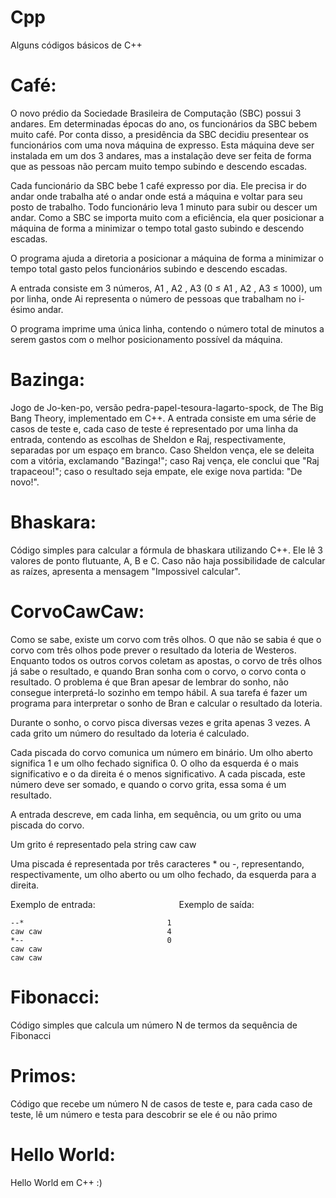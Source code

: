 # Cpp
Alguns códigos básicos de C++

# Café:
O novo prédio da Sociedade Brasileira de Computação (SBC) possui 3 andares. Em determinadas épocas do ano, os funcionários da SBC bebem muito café. Por conta disso, a presidência da SBC decidiu presentear os funcionários com uma nova máquina de expresso. Esta máquina deve ser instalada em um dos 3 andares, mas a instalação deve ser feita de forma que as pessoas não percam muito tempo subindo e descendo escadas.

Cada funcionário da SBC bebe 1 café expresso por dia. Ele precisa ir do andar onde trabalha até o andar onde está a máquina e voltar para seu posto de trabalho. Todo funcionário leva 1 minuto para subir ou descer um andar. Como a SBC se importa muito com a eficiência, ela quer posicionar a máquina de forma a minimizar o tempo total gasto subindo e descendo escadas.

O programa ajuda a diretoria a posicionar a máquina de forma a minimizar o tempo total gasto pelos funcionários subindo e descendo escadas.

A entrada consiste em 3 números, A1 , A2 , A3 (0 ≤ A1 , A2 , A3 ≤ 1000), um por linha, onde Ai representa o número de pessoas que trabalham no i-ésimo andar.

O programa imprime uma única linha, contendo o número total de minutos a serem gastos com o melhor posicionamento possível da máquina.

# Bazinga:
Jogo de Jo-ken-po, versão pedra-papel-tesoura-lagarto-spock, de The Big Bang Theory, implementado em C++. A entrada consiste em uma série de casos de teste e, cada caso de teste é representado por uma linha da entrada, contendo as escolhas de Sheldon e Raj, respectivamente, separadas por um espaço em branco. Caso Sheldon vença, ele se deleita com a vitória, exclamando "Bazinga!"; caso Raj vença, ele conclui que "Raj trapaceou!"; caso o resultado seja empate, ele exige nova partida: "De novo!".

# Bhaskara:
Código simples para calcular a fórmula de bhaskara utilizando C++. Ele lê 3 valores de ponto flutuante, A, B e C. Caso não haja possibilidade de calcular as raízes, apresenta a mensagem "Impossivel calcular".

# CorvoCawCaw:
Como se sabe, existe um corvo com três olhos. O que não se sabia é que o corvo com três olhos pode prever o resultado da loteria de Westeros. Enquanto todos os outros corvos coletam as apostas, o corvo de três olhos já sabe o resultado, e quando Bran sonha com o corvo, o corvo conta o resultado. O problema é que Bran apesar de lembrar do sonho, não consegue interpretá-lo sozinho em tempo hábil. A sua tarefa é fazer um programa para interpretar o sonho de Bran e calcular o resultado da loteria.

Durante o sonho, o corvo pisca diversas vezes e grita apenas 3 vezes. A cada grito um número do resultado da loteria é calculado.

Cada piscada do corvo comunica um número em binário. Um olho aberto significa 1 e um olho fechado significa 0. O olho da esquerda é o mais significativo e o da direita é o menos significativo. A cada piscada, este número deve ser somado, e quando o corvo grita, essa soma é um resultado.

A entrada descreve, em cada linha, em sequência, ou um grito ou uma piscada do corvo.

Um grito é representado pela string caw caw

Uma piscada é representada por três caracteres * ou -, representando, respectivamente, um olho aberto ou um olho fechado, da esquerda para a direita.

Exemplo de entrada: &#8287;&#8287;&#8287;&#8287;&#8287;&#8287;&#8287;&#8287;&#8287;&#8287;&#8287;&#8287;&#8287;&#8287;&#8287;&#8287;&#8287;&#8287;&#8287;&#8287;&#8287;&#8287;&#8287;&#8287;&#8287;&#8287;&#8287;&#8287;&#8287;&#8287;&#8287;&#8287; Exemplo de saída:
```
--*                                1
caw caw                            4
*--                                0   
caw caw 
caw caw

```

# Fibonacci:
Código simples que calcula um número N de termos da sequência de Fibonacci

# Primos:
Código que recebe um número N de casos de teste e, para cada caso de teste, lê um número e testa para descobrir se ele é ou não primo

# Hello World:
Hello World em C++ :)
